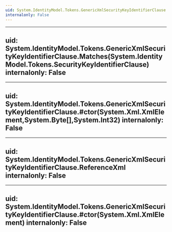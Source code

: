 ```yaml
---
uid: System.IdentityModel.Tokens.GenericXmlSecurityKeyIdentifierClause
internalonly: False
---
```


---
uid: System.IdentityModel.Tokens.GenericXmlSecurityKeyIdentifierClause.Matches(System.IdentityModel.Tokens.SecurityKeyIdentifierClause)
internalonly: False
---

---
uid: System.IdentityModel.Tokens.GenericXmlSecurityKeyIdentifierClause.#ctor(System.Xml.XmlElement,System.Byte[],System.Int32)
internalonly: False
---

---
uid: System.IdentityModel.Tokens.GenericXmlSecurityKeyIdentifierClause.ReferenceXml
internalonly: False
---

---
uid: System.IdentityModel.Tokens.GenericXmlSecurityKeyIdentifierClause.#ctor(System.Xml.XmlElement)
internalonly: False
---
